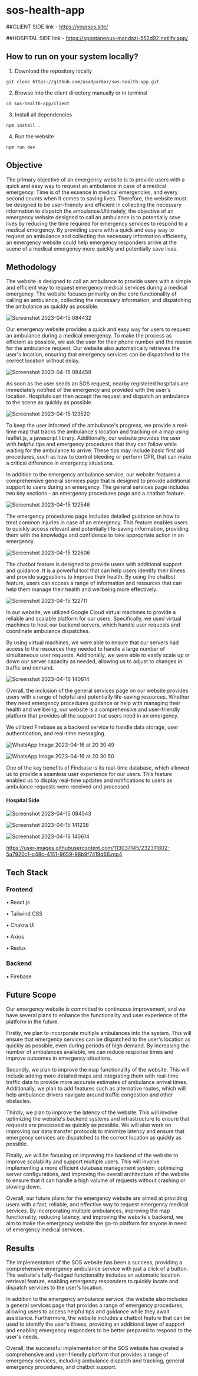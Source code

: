 # sos-health-app

##CLIENT SIDE link - https://yoursos.site/

##HOSPITAL SIDE link - https://spontaneous-mandazi-552d92.netlify.app/

## How to run on your system locally?

1) Download the repository locally
```
git clone https://github.com/asadparkar/sos-health-app.git
```

2) Browse into the client directory manually or in terminal
```
cd sos-health-app/client
```

3) Install all dependencies
```
npm install .
```

4) Run the website
```
npm run dev
```

## Objective
The primary objective of an emergency website is to provide users with a quick and easy way to request an ambulance in case of a medical emergency. Time is of the essence in medical emergencies, and every second counts when it comes to saving lives. Therefore, the website must be designed to be user-friendly and efficient in collecting the necessary information to dispatch the ambulance.Ultimately, the objective of an emergency website designed to call an ambulance is to potentially save lives by reducing the time required for emergency services to respond to a medical emergency. By providing users with a quick and easy way to request an ambulance and collecting the necessary information efficiently, an emergency website could help emergency responders arrive at the scene of a medical emergency more quickly and potentially save lives.

## Methodology
The website is designed to call an ambulance to provide users with a simple and efficient way to request emergency medical services during a medical emergency. The website focuses primarily on the core functionality of calling an ambulance, collecting the necessary information, and dispatching the ambulance as quickly as possible.

![Screenshot 2023-04-15 084432](https://user-images.githubusercontent.com/113037145/232282712-e1c3dcaa-7d09-4471-beae-78a870f25123.png)

Our emergency website provides a quick and easy way for users to request an ambulance during a medical emergency. To make the process as efficient as possible, we ask the user for their phone number and the reason for the ambulance request. Our website also automatically retrieves the user's location, ensuring that emergency services can be dispatched to the correct location without delay.

![Screenshot 2023-04-15 084459](https://user-images.githubusercontent.com/113037145/232282801-9b98d758-75b2-4765-9e8f-528255c97561.png)

As soon as the user sends an SOS request, nearby registered hospitals are immediately notified of the emergency and provided with the user's location. Hospitals can then accept the request and dispatch an ambulance to the scene as quickly as possible.

![Screenshot 2023-04-15 123520](https://user-images.githubusercontent.com/113037145/232282831-826a65da-35e6-4055-95cc-ccd1bfd5e35b.png)

To keep the user informed of the ambulance's progress, we provide a real-time map that tracks the ambulance's location and tracking on a map using leaflet.js, a javascript library. Additionally, our website provides the user with helpful tips and emergency procedures that they can follow while waiting for the ambulance to arrive. These tips may include basic first aid procedures, such as how to control bleeding or perform CPR, that can make a critical difference in emergency situations.

In addition to the emergency ambulance service, our website features a comprehensive general services page that is designed to provide additional support to users during an emergency. The general services page includes two key sections - an emergency procedures page and a chatbot feature.

![Screenshot 2023-04-15 122546](https://user-images.githubusercontent.com/113037145/232282907-64f49c6e-ed2d-4b19-a048-765d37e74165.png)

The emergency procedures page includes detailed guidance on how to treat common injuries in case of an emergency. This feature enables users to quickly access relevant and potentially life-saving information, providing them with the knowledge and confidence to take appropriate action in an emergency.

![Screenshot 2023-04-15 122606](https://user-images.githubusercontent.com/113037145/232282956-22256200-4079-4ba0-9709-db612beb4fab.png)


The chatbot feature is designed to provide users with additional support and guidance. It is a powerful tool that can help users identify their illness and provide suggestions to improve their health. By using the chatbot feature, users can access a range of information and resources that can help them manage their health and wellbeing more effectively.

![Screenshot 2023-04-15 122711](https://user-images.githubusercontent.com/113037145/232282991-d3d46f5b-965d-46fb-af64-999da79e9c6d.png)

In our website, we utilized Google Cloud virtual machines to provide a reliable and scalable platform for our users. Specifically, we used virtual machines to host our backend servers, which handle user requests and coordinate ambulance dispatches.

By using virtual machines, we were able to ensure that our servers had access to the resources they needed to handle a large number of simultaneous user requests. Additionally, we were able to easily scale up or down our server capacity as needed, allowing us to adjust to changes in traffic and demand.

![Screenshot 2023-04-16 140614](https://cdn.discordapp.com/attachments/1096705600710262846/1097174364211908618/image.png)

Overall, the inclusion of the general services page on our website provides users with a range of helpful and potentially life-saving resources. Whether they need emergency procedures guidance or help with managing their health and wellbeing, our website is a comprehensive and user-friendly platform that provides all the support that users need in an emergency.

We utilized Firebase as a backend service to handle data storage, user authentication, and real-time messaging.

![WhatsApp Image 2023-04-16 at 20 30 49](https://user-images.githubusercontent.com/113037145/232321873-25c15684-9f39-44ff-b9c9-8a9c9d48cb98.jpeg)

![WhatsApp Image 2023-04-16 at 20 30 50](https://user-images.githubusercontent.com/113037145/232321875-cc5cfd4c-4e19-45b9-bca2-c72e553a55cc.jpeg)



One of the key benefits of Firebase is its real-time database, which allowed us to provide a seamless user experience for our users. This feature enabled us to display real-time updates and notifications to users as ambulance requests were received and processed.

#### Hospital Side

![Screenshot 2023-04-15 084543](https://user-images.githubusercontent.com/113037145/232286811-10cb0bac-02a5-4be6-bc02-3238c1ed6b77.png)

![Screenshot 2023-04-15 141238](https://user-images.githubusercontent.com/113037145/232286882-673ee180-3f6b-47b8-9d2b-a5bac5305bcb.png)


![Screenshot 2023-04-16 140614](https://user-images.githubusercontent.com/113037145/232286930-7763d2b5-e91b-407e-a13b-35eea1a59f56.png)

https://user-images.githubusercontent.com/113037145/232311802-5a7920c1-c48c-4151-9659-98b9f7419d66.mp4

## Tech Stack
### Frontend

 • React.js
 
 • Tailwind CSS
 
 • Chakra UI
 
 • Axios
 
 • Redux

### Backend

 • Firebase
 
 ## Future Scope
Our emergency website is committed to continuous improvement, and we have several plans to enhance the functionality and user experience of the platform in the future.

Firstly, we plan to incorporate multiple ambulances into the system. This will ensure that emergency services can be dispatched to the user's location as quickly as possible, even during periods of high demand. By increasing the number of ambulances available, we can reduce response times and improve outcomes in emergency situations.

Secondly, we plan to improve the map functionality of the website. This will include adding more detailed maps and integrating them with real-time traffic data to provide more accurate estimates of ambulance arrival times. Additionally, we plan to add features such as alternative routes, which will help ambulance drivers navigate around traffic congestion and other obstacles.

Thirdly, we plan to improve the latency of the website. This will involve optimizing the website's backend systems and infrastructure to ensure that requests are processed as quickly as possible. We will also work on improving our data transfer protocols to minimize latency and ensure that emergency services are dispatched to the correct location as quickly as possible.

Finally, we will be focusing on improving the backend of the website to improve scalability and support multiple users. This will involve implementing a more efficient database management system, optimizing server configurations, and improving the overall architecture of the website to ensure that it can handle a high volume of requests without crashing or slowing down.

Overall, our future plans for the emergency website are aimed at providing users with a fast, reliable, and effective way to request emergency medical services. By incorporating multiple ambulances, improving the map functionality, reducing latency, and improving the website's backend, we aim to make the emergency website the go-to platform for anyone in need of emergency medical services.


## Results
The implementation of the SOS website has been a success, providing a comprehensive emergency ambulance service with just a click of a button. The website's fully-fledged functionality includes an automatic location retrieval feature, enabling emergency responders to quickly locate and dispatch services to the user's location.

In addition to the emergency ambulance service, the website also includes a general services page that provides a range of emergency procedures, allowing users to access helpful tips and guidance while they await assistance. Furthermore, the website includes a chatbot feature that can be used to identify the user's illness, providing an additional layer of support and enabling emergency responders to be better prepared to respond to the user's needs.

Overall, the successful implementation of the SOS website has created a comprehensive and user-friendly platform that provides a range of emergency services, including ambulance dispatch and tracking, general emergency procedures, and chatbot support.




